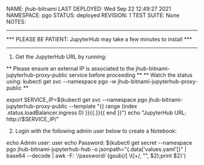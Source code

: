 NAME: jhub-bitnami
LAST DEPLOYED: Wed Sep 22 12:49:27 2021
NAMESPACE: pgo
STATUS: deployed
REVISION: 1
TEST SUITE: None
NOTES:
*************************************************************************
*** PLEASE BE PATIENT: JupyterHub may take a few minutes to install   ***
*************************************************************************

1. Get the JupyterHub URL by running:

** Please ensure an external IP is associated to the jhub-bitnami-jupyterhub-proxy-public service before proceeding **
** Watch the status using: kubectl get svc --namespace pgo -w jhub-bitnami-jupyterhub-proxy-public **

  export SERVICE_IP=$(kubectl get svc --namespace pgo jhub-bitnami-jupyterhub-proxy-public --template "{{ range (index .status.loadBalancer.ingress 0) }}{{.}}{{ end }}")
  echo "JupyterHub URL: http://$SERVICE_IP/"

2. Login with the following admin user below to create a Notebook:

  echo Admin user: user
  echo Password: $(kubectl get secret --namespace pgo jhub-bitnami-jupyterhub-hub -o jsonpath="{.data['values\.yaml']}" | base64 --decode | awk -F: '/password/ {gsub(/[ \t]+/, "", $2);print $2}')
